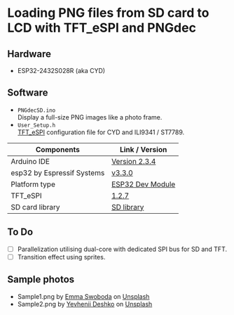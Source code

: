 # Loading PNG files from SD card to LCD with TFT_eSPI and PNGdec

## Hardware
- ESP32-2432S028R (aka CYD)

## Software
- `PNGdecSD.ino`  
  Display a full-size PNG images like a photo frame.
- `User_Setup.h`  
  [TFT_eSPI][4] configuration file for CYD and ILI9341 / ST7789.

| Components                 | Link / Version        |
| -------------------------- | --------------------- |
| Arduino IDE                | [Version 2.3.4][1]    |
| esp32 by Espressif Systems | [v3.3.0][2]           |
| Platform type              | [ESP32 Dev Module][3] |
| TFT_eSPI                   | [1.2.7][4]            |
| SD card library            | [SD library][5]       |

## To Do
- [ ] Parallelization utilising dual-core with dedicated SPI bus for SD and TFT.
- [ ] Transition effect using sprites.

## Sample photos
- Sample1.png by [Emma Swoboda](https://unsplash.com/@emmakphoto?utm_content=creditCopyText&utm_medium=referral&utm_source=unsplash) on [Unsplash](https://unsplash.com/photos/snow-capped-mountain-peak-bathed-in-golden-sunlight-B9fkw_aO6fo?utm_content=creditCopyText&utm_medium=referral&utm_source=unsplash)
- Sample2.png by [Yevhenii Deshko](https://unsplash.com/@edeshko?utm_content=creditCopyText&utm_medium=referral&utm_source=unsplash) on [Unsplash](https://unsplash.com/photos/white-church-steeple-against-a-pastel-sky-with-birds-ieY_9lJnLNs?utm_content=creditCopyText&utm_medium=referral&utm_source=unsplash)

[1]: https://github.com/arduino/arduino-ide/releases/tag/2.3.4 "Release 2.3.4 · arduino/arduino-ide"
[2]: https://github.com/espressif/arduino-esp32/releases/tag/3.3.0 "Release Arduino Release v3.3.0 based on ESP-IDF v5.5.0 · espressif/arduino-esp32"
[3]: https://github.com/espressif/arduino-esp32/tree/master/variants/esp32 "arduino-esp32/variants/esp32 at master · espressif/arduino-esp32"
[4]: https://github.com/lovyan03/LovyanGFX/releases/tag/1.2.7 "Release 1.2.7 · lovyan03/LovyanGFX"
[5]: https://github.com/espressif/arduino-esp32/tree/master/libraries/SD "arduino-esp32/libraries/SD at master · espressif/arduino-esp32"
